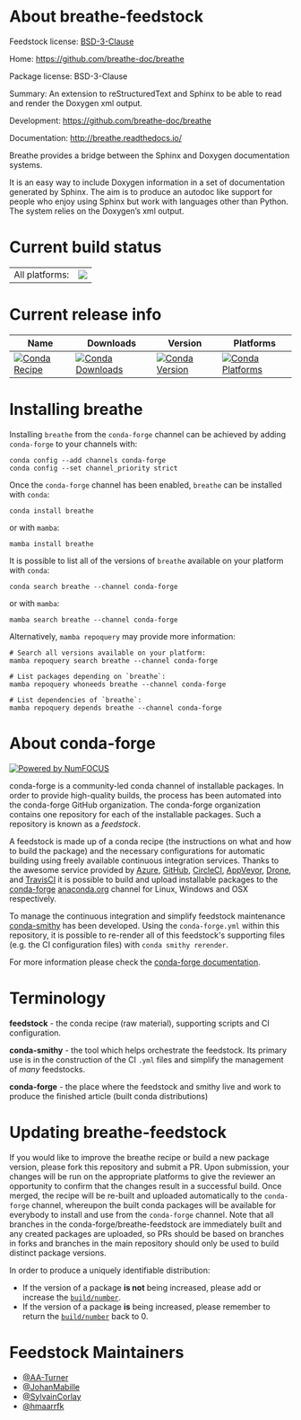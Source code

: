 About breathe-feedstock
=======================

Feedstock license: [BSD-3-Clause](https://github.com/conda-forge/breathe-feedstock/blob/main/LICENSE.txt)

Home: https://github.com/breathe-doc/breathe

Package license: BSD-3-Clause

Summary: An extension to reStructuredText and Sphinx to be able to read and render the Doxygen xml output.

Development: https://github.com/breathe-doc/breathe

Documentation: http://breathe.readthedocs.io/

Breathe provides a bridge between the Sphinx and Doxygen documentation systems.

It is an easy way to include Doxygen information in a set of documentation
generated by Sphinx. The aim is to produce an autodoc like support for
people who enjoy using Sphinx but work with languages other than Python.
The system relies on the Doxygen’s xml output.


Current build status
====================


<table><tr><td>All platforms:</td>
    <td>
      <a href="https://dev.azure.com/conda-forge/feedstock-builds/_build/latest?definitionId=3755&branchName=main">
        <img src="https://dev.azure.com/conda-forge/feedstock-builds/_apis/build/status/breathe-feedstock?branchName=main">
      </a>
    </td>
  </tr>
</table>

Current release info
====================

| Name | Downloads | Version | Platforms |
| --- | --- | --- | --- |
| [![Conda Recipe](https://img.shields.io/badge/recipe-breathe-green.svg)](https://anaconda.org/conda-forge/breathe) | [![Conda Downloads](https://img.shields.io/conda/dn/conda-forge/breathe.svg)](https://anaconda.org/conda-forge/breathe) | [![Conda Version](https://img.shields.io/conda/vn/conda-forge/breathe.svg)](https://anaconda.org/conda-forge/breathe) | [![Conda Platforms](https://img.shields.io/conda/pn/conda-forge/breathe.svg)](https://anaconda.org/conda-forge/breathe) |

Installing breathe
==================

Installing `breathe` from the `conda-forge` channel can be achieved by adding `conda-forge` to your channels with:

```
conda config --add channels conda-forge
conda config --set channel_priority strict
```

Once the `conda-forge` channel has been enabled, `breathe` can be installed with `conda`:

```
conda install breathe
```

or with `mamba`:

```
mamba install breathe
```

It is possible to list all of the versions of `breathe` available on your platform with `conda`:

```
conda search breathe --channel conda-forge
```

or with `mamba`:

```
mamba search breathe --channel conda-forge
```

Alternatively, `mamba repoquery` may provide more information:

```
# Search all versions available on your platform:
mamba repoquery search breathe --channel conda-forge

# List packages depending on `breathe`:
mamba repoquery whoneeds breathe --channel conda-forge

# List dependencies of `breathe`:
mamba repoquery depends breathe --channel conda-forge
```


About conda-forge
=================

[![Powered by
NumFOCUS](https://img.shields.io/badge/powered%20by-NumFOCUS-orange.svg?style=flat&colorA=E1523D&colorB=007D8A)](https://numfocus.org)

conda-forge is a community-led conda channel of installable packages.
In order to provide high-quality builds, the process has been automated into the
conda-forge GitHub organization. The conda-forge organization contains one repository
for each of the installable packages. Such a repository is known as a *feedstock*.

A feedstock is made up of a conda recipe (the instructions on what and how to build
the package) and the necessary configurations for automatic building using freely
available continuous integration services. Thanks to the awesome service provided by
[Azure](https://azure.microsoft.com/en-us/services/devops/), [GitHub](https://github.com/),
[CircleCI](https://circleci.com/), [AppVeyor](https://www.appveyor.com/),
[Drone](https://cloud.drone.io/welcome), and [TravisCI](https://travis-ci.com/)
it is possible to build and upload installable packages to the
[conda-forge](https://anaconda.org/conda-forge) [anaconda.org](https://anaconda.org/)
channel for Linux, Windows and OSX respectively.

To manage the continuous integration and simplify feedstock maintenance
[conda-smithy](https://github.com/conda-forge/conda-smithy) has been developed.
Using the ``conda-forge.yml`` within this repository, it is possible to re-render all of
this feedstock's supporting files (e.g. the CI configuration files) with ``conda smithy rerender``.

For more information please check the [conda-forge documentation](https://conda-forge.org/docs/).

Terminology
===========

**feedstock** - the conda recipe (raw material), supporting scripts and CI configuration.

**conda-smithy** - the tool which helps orchestrate the feedstock.
                   Its primary use is in the construction of the CI ``.yml`` files
                   and simplify the management of *many* feedstocks.

**conda-forge** - the place where the feedstock and smithy live and work to
                  produce the finished article (built conda distributions)


Updating breathe-feedstock
==========================

If you would like to improve the breathe recipe or build a new
package version, please fork this repository and submit a PR. Upon submission,
your changes will be run on the appropriate platforms to give the reviewer an
opportunity to confirm that the changes result in a successful build. Once
merged, the recipe will be re-built and uploaded automatically to the
`conda-forge` channel, whereupon the built conda packages will be available for
everybody to install and use from the `conda-forge` channel.
Note that all branches in the conda-forge/breathe-feedstock are
immediately built and any created packages are uploaded, so PRs should be based
on branches in forks and branches in the main repository should only be used to
build distinct package versions.

In order to produce a uniquely identifiable distribution:
 * If the version of a package **is not** being increased, please add or increase
   the [``build/number``](https://docs.conda.io/projects/conda-build/en/latest/resources/define-metadata.html#build-number-and-string).
 * If the version of a package **is** being increased, please remember to return
   the [``build/number``](https://docs.conda.io/projects/conda-build/en/latest/resources/define-metadata.html#build-number-and-string)
   back to 0.

Feedstock Maintainers
=====================

* [@AA-Turner](https://github.com/AA-Turner/)
* [@JohanMabille](https://github.com/JohanMabille/)
* [@SylvainCorlay](https://github.com/SylvainCorlay/)
* [@hmaarrfk](https://github.com/hmaarrfk/)

